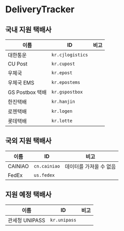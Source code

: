 # DeliveryTracker

## 국내 지원 택배사

|이름|ID|비고|
|---|---|---|
|대한통운|`kr.cjlogistics`||
|CU Post|`kr.cupost`||
|우체국|`kr.epost`||
|우체국 EMS|`kr.epostems`||
|GS Postbox 택배|`kr.gspostbox`||
|한진택배|`kr.hanjin`||
|로젠택배|`kr.logen`||
|롯데택배|`kr.lotte`||

## 국외 지원 택배사

|이름|ID|비고|
|---|---|---|
|CAINIAO|`cn.cainiao`|데이터를 가져올 수 없음|
|FedEx|`us.fedex`||

## 지원 예정 택배사

|이름|ID|비고|
|---|---|---|
|관세청 UNIPASS|`kr.unipass`||
